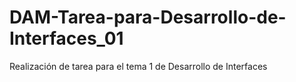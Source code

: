# DAM-Tarea-para-Desarrollo-de-Interfaces_01
Realización de tarea para el tema 1 de Desarrollo de Interfaces
